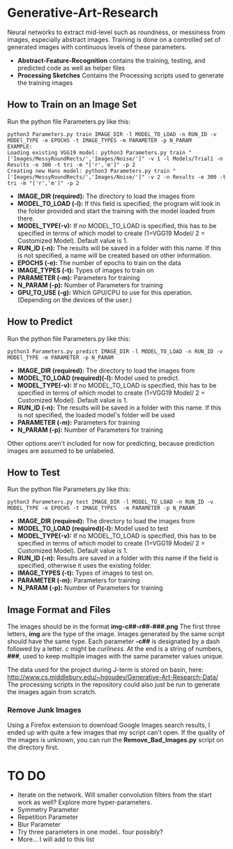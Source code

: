 
# Generative-Art-Research
Neural networks to extract mid-level such as roundness, or messiness from images, especially abstract images. Training is done on a controlled set of generated images with continuous levels of these parameters.

- **Abstract-Feature-Recognition** contains the training, testing, and predicted code as well as helper files
- **Processing Sketches** Contains the Processing scripts used to generate the training images

## How to Train on an Image Set
Run the python file Parameters.py like this:

    python3 Parameters.py train IMAGE_DIR -l MODEL_TO_LOAD -n RUN_ID -v MODEl_TYPE -e EPOCHS -t IMAGE_TYPES -m PARAMETER -p N_PARAM
    EXAMPLE: 
    Loading existing VGG19 model: python3 Parameters.py train "['Images/MessyRoundRects/','Images/Noise/']" -v 1 -l Models/Trial1 -n Results -e 300 -t tri -m "['r','m']" -p 2
    Creating new Hans model: python3 Parameters.py train "['Images/MessyRoundRects/','Images/Noise/']" -v 2 -n Results -e 300 -t tri -m "['r','m']" -p 2

 - **IMAGE_DIR (required):** The directory to load the images from
 - **MODEL_TO_LOAD (-l):** If this field is specified, the program will look in the folder provided and start the training with the model loaded from there.
  - **MODEL_TYPE(-v):** If no MODEL_TO_LOAD is specified, this has to be specified in terms of which model to create (1=VGG19 Model/ 2 = Customized Model). Default value is 1.
 - **RUN_ID (-n):** The results will be saved in a folder with this name. If this is not specified, a name will be created based on other information.
 - **EPOCHS (-e):** The number of epochs to train on the data
 - **IMAGE_TYPES (-t):** Types of images to train on
 - **PARAMETER (-m):** Parameters for training
 - **N_PARAM (-p):** Number of Parameters for training 
 - **GPU_TO_USE (-g):** Which GPU/CPU to use for this operation. (Depending on the devices of the user.)


## How to Predict
Run the python file Parameters.py like this:

    python3 Parameters.py predict IMAGE_DIR -l MODEL_TO_LOAD -n RUN_ID -v MODEl_TYPE -m PARAMETER -p N_PARAM

 - **IMAGE_DIR (required):** The directory to load the images from
 - **MODEL_TO_LOAD (required)(-l):** Model used to predict.
 - **MODEL_TYPE(-v):** If no MODEL_TO_LOAD is specified, this has to be specified in terms of which model to create (1=VGG19 Model/ 2 = Customized Model). Default value is 1.
 - **RUN_ID (-n):** The results will be saved in a folder with this name. If this is not specified, the loaded model's folder will be used
 - **PARAMETER (-m):** Parameters for training
 - **N_PARAM (-p):** Number of Parameters for training 

 
 Other options aren't included for now for predicting, because prediction images are assumed to be unlabeled.
 
## How to Test
Run the python file Parameters.py like this:

    python3 Parameters.py test IMAGE_DIR -l MODEL_TO_LOAD -n RUN_ID -v MODEL_TYPE -e EPOCHS -t IMAGE_TYPES  -m PARAMETER -p N_PARAM

 - **IMAGE_DIR (required):** The directory to load the images from
 - **MODEL_TO_LOAD (required)(-l):** Model used to test
 - **MODEL_TYPE(-v):** If no MODEL_TO_LOAD is specified, this has to be specified in terms of which model to create (1=VGG19 Model/ 2 = Customized Model). Default value is 1.
 - **RUN_ID (-n):** Results are saved in a folder with this name if the field is specified, otherwise it uses the existing folder.
 - **IMAGE_TYPES (-t):** Types of images to test on.
 - **PARAMETER (-m):** Parameters for training
 - **N_PARAM (-p):** Number of Parameters for training 



## Image Format and Files
The images should be in the format **img-c##-r##-###.png**
The first three letters, **img** are the type of the image. Images generated by the same script should have the same type.
Each parameter **-c##** is designated by a dash followed by a letter. *c* might be *curliness.*
At the end is a string of numbers, **###**, used to keep multiple images with the same parameter values unique.

The data used for the project during J-term is stored on basin, here:
http://www.cs.middlebury.edu/~hgoudey/Generative-Art-Research-Data/
The processing scripts in the repository could also just be run to generate the images again from scratch.

### Remove Junk Images
Using a Firefox extension to download Google Images search results, I ended up with quite a few images that my script can't open. If the quality of the images is unknown, you can run the **Remove_Bad_Images.py** script on the directory first.



# TO DO
- Iterate on the network. Will smaller convolution filters from the start work as well? Explore more hyper-parameters.
- Symmetry Parameter
- Repetition Parameter
- Blur Parameter
- Try three parameters in one model.. four possibly?
- More... I will add to this list
